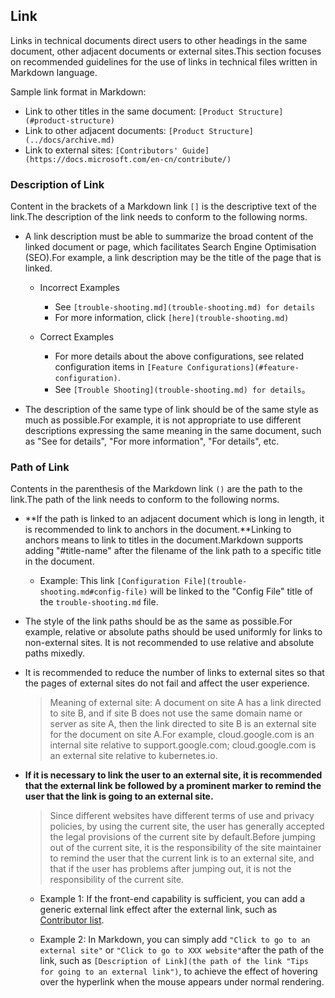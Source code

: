 ## Link

Links in technical documents direct users to other headings in the same document, other adjacent documents or external sites.This section focuses on recommended guidelines for the use of links in technical files written in Markdown language.

Sample link format in Markdown:

- Link to other titles in the same document: `[Product Structure](#product-structure)`
- Link to other adjacent documents: `[Product Structure](../docs/archive.md)`
- Link to external sites: `[Contributors' Guide](https://docs.microsoft.com/en-cn/contribute/)`

### Description of Link

Content in the brackets of a Markdown link `[]` is the descriptive text of the link.The description of the link needs to conform to the following norms.

- A link description must be able to summarize the broad content of the linked document or page, which facilitates Search Engine Optimisation (SEO).For example, a link description may be the title of the page that is linked.

    - Incorrect Examples

        - See `[trouble-shooting.md](trouble-shooting.md) for details`
        - For more information, click `[here](trouble-shooting.md)`

    - Correct Examples

        - For more details about the above configurations, see related configuration items in `[Feature Configurations](#feature-configuration)`.
        - See `[Trouble Shooting](trouble-shooting.md) for details`。

- The description of the same type of link should be of the same style as much as possible.For example, it is not appropriate to use different descriptions expressing the same meaning in the same document, such as "See for details", "For more information", "For details", etc.

### Path of Link

Contents in the parenthesis of the Markdown link `()` are the path to the link.The path of the link needs to conform to the following norms.

- **If the path is linked to an adjacent document which is long in length, it is recommended to link to anchors in the document.**Linking to anchors means to link to titles in the document.Markdown supports adding "#title-name" after the filename of the link path to a specific title in the document.

    - Example: This link `[Configuration File](trouble-shooting.md#config-file)` will be linked to the "Config File" title of the `trouble-shooting.md` file.

- The style of the link paths should be as the same as possible.For example, relative or absolute paths should be used uniformly for links to non-external sites. It is not recommended to use relative and absolute paths mixedly.

- It is recommended to reduce the number of links to external sites so that the pages of external sites do not fail and affect the user experience.

    > Meaning of external site: A document on site A has a link directed to site B, and if site B does not use the same domain name or server as site A, then the link directed to site B is an external site for the document on site A.For example, cloud.google.com is an internal site relative to support.google.com; cloud.google.com is an external site relative to kubernetes.io.

- **If it is necessary to link the user to an external site, it is recommended that the external link be followed by a prominent marker to remind the user that the link is going to an external site.**

    > Since different websites have different terms of use and privacy policies, by using the current site, the user has generally accepted the legal provisions of the current site by default.Before jumping out of the current site, it is the responsibility of the site maintainer to remind the user that the current link is to an external site, and that if the user has problems after jumping out, it is not the responsibility of the current site.

    - Example 1: If the front-end capability is sufficient, you can add a generic external link effect after the external link, such as [Contributor list](https://github.com/yikeke/zh-style-guide/graphs/contributors).

    - Example 2: In Markdown, you can simply add `"Click to go to an external site"` or `"Click to go to XXX website"`after the path of the link, such as `[Description of Link](the path of the link "Tips for going to an external link")`, to achieve the effect of hovering over the hyperlink when the mouse appears under normal rendering.

